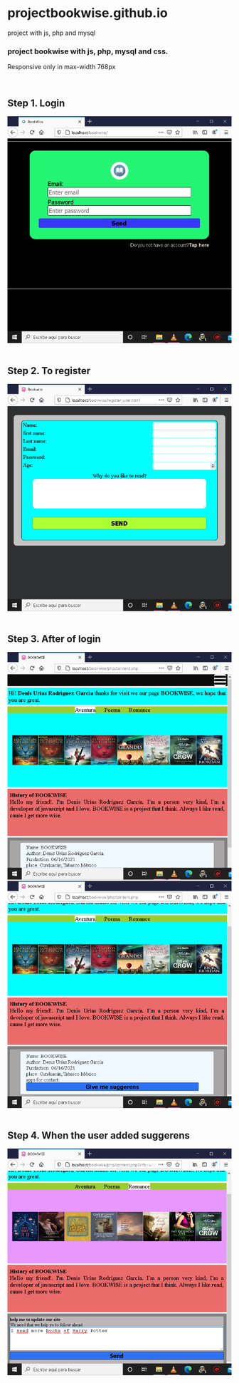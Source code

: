 # projectbookwise.github.io
project with js, php and mysql

<h3>project bookwise with js, php, mysql and css.</h3>
<p>Responsive only in max-width 768px</p>
<br>
<h2>Step 1. Login</h2>
<div><img src="bookwise_img/Captura de pantalla (147).png"/></div>
<br>
<h2>Step 2. To register</h2>
<div><img src="bookwise_img/Captura de pantalla (123).png"/></div>
<br>
<h2>Step 3. After of login</h2>
<div><img src="bookwise_img/Captura de pantalla (124).png"/></div>
<div><img src="bookwise_img/Captura de pantalla (125).png"/></div>
<br>
<h2>Step 4. When the user added suggerens</h2>
<div><img src="bookwise_img/Captura de pantalla (129).png"/></div>
<br>
